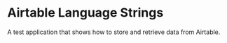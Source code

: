 # Airtable Language Strings

A test application that shows how to store and retrieve data from Airtable.